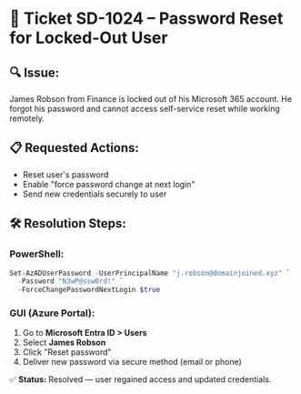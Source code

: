 # 🎫 Ticket SD-1024 – Password Reset for Locked-Out User

## 🔍 Issue:
James Robson from Finance is locked out of his Microsoft 365 account. He forgot his password and cannot access self-service reset while working remotely.

## 📋 Requested Actions:
- Reset user's password
- Enable "force password change at next login"
- Send new credentials securely to user

## 🛠️ Resolution Steps:

### PowerShell:
```powershell
Set-AzADUserPassword -UserPrincipalName "j.robson@domainjoined.xyz" `
  -Password "N3wP@ssw0rd!" `
  -ForceChangePasswordNextLogin $true
```

### GUI (Azure Portal):
1. Go to **Microsoft Entra ID > Users**
2. Select **James Robson**
3. Click "Reset password"
4. Deliver new password via secure method (email or phone)

✅ **Status:** Resolved — user regained access and updated credentials.
